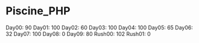 # Piscine_PHP
Day00: 90
Day01: 100
Day02: 60
Day03: 100
Day04: 100
Day05: 65
Day06: 32
Day07: 100
Day08: 0
Day09: 80
Rush00: 102
Rush01: 0
